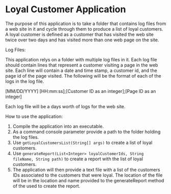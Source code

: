 # Loyal Customer Application

The purpose of this application is to take a folder that contains log files from a web site in it and cycle through them to produce a list of loyal customers. A loyal customer is defined as a customer that has visited the web site twice over two days and has visited more than one web page on the site.

Log Files:

This application relys on a folder with multiple log files in it. Each log file should contain lines that represent a customer visiting a page in the web site. Each line will contain a date and time stamp, a customer id, and the page id of the page visited. The following will be the format of each of the logs in the log file.

[MM/DD/YYYY] [HH:mm:ss];[Customer ID as an integer];[Page ID as an integer]

Each log file will be a days worth of logs for the web site.

How to use the application:

1. 	Compile the application into an executable.
2.	As a command console parameter provide a path to the folder holding the log files.
3. 	Use ```getLoyalCustomersList(String[] args)``` to create a list of loyal customers.
4.  Use ```generateReport(List<Integer> loyalCustomerIds, String fileName, String path)``` to create a  report with the list of loyal customers.
5.  The application will then provide a text file with a list of the customers IDs associated to the customers that were loyal. The location of the file will be in the location and name provided to the generateReport method of the used to create the report.